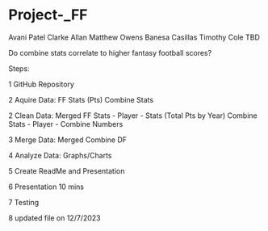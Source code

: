 
# Project-_FF

Avani Patel
Clarke Allan
Matthew Owens
Banesa Casillas
Timothy Cole TBD


Do combine stats correlate to higher fantasy football scores?

Steps:

1 GitHub Repository

2 Aquire Data:  FF Stats (Pts)
                Combine Stats

2 Clean Data:   Merged FF Stats - Player - Stats (Total Pts by Year)
                Combine Stats - Player - Combine Numbers

3 Merge Data: Merged Combine DF


4 Analyze Data: Graphs/Charts


5 Create ReadMe and Presentation


6 Presentation 10 mins


7 Testing

8 updated file on 12/7/2023